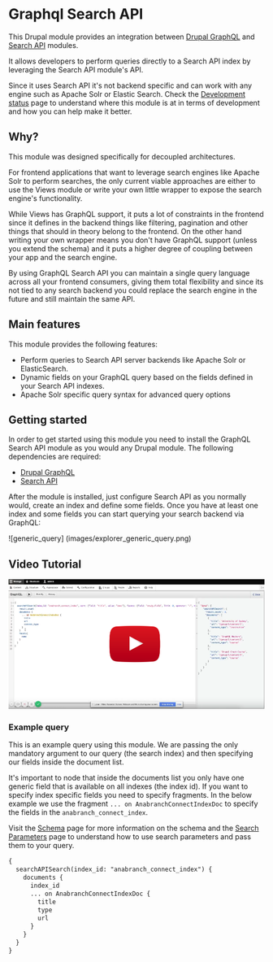 # Graphql Search API

This Drupal module provides an integration between [Drupal GraphQL](https://github.com/drupal-graphql/graphql) and 
[Search API](https://www.drupal.org/project/search_api) modules.

It allows developers to perform queries directly to a Search API index by leveraging the Search API module's API.

Since it uses Search API it's not backend specific and can work with any engine such as Apache Solr or Elastic Search. 
Check the [Development status](development-status.md) page to understand where this module is at in terms of development 
and how you can help make it better.

## Why? 

This module was designed specifically for decoupled architectures.

For frontend applications that want to leverage search engines like Apache Solr to perform searches, the only current 
viable approaches are either to use the Views module or write your own little wrapper to expose the search engine's 
functionality.

While Views has GraphQL support, it puts a lot of constraints in the frontend since it defines in the backend things like 
filtering, pagination and other things that should in theory belong to the frontend. On the other hand writing your own 
wrapper means you don't have GraphQL support (unless you extend the schema) and it puts a higher degree of coupling 
between your app and the search engine.

By using GraphQL Search API you can maintain a single query language across all your frontend consumers, giving them 
total flexibility and since its not tied to any search backend you could replace the search engine in the future and 
still maintain the same API.

## Main features

This module provides the following features:

* Perform queries to Search API server backends like Apache Solr or ElasticSearch.
* Dynamic fields on your GraphQL query based on the fields defined in your Search API indexes.
* Apache Solr specific query syntax for advanced query options

## Getting started

In order to get started using this module you need to install the GraphQL Search API module as you would any Drupal 
module. The following dependencies are required:

* [Drupal GraphQL](https://github.com/drupal-graphql/graphql)
* [Search API](https://www.drupal.org/project/search_api)

After the module is installed, just configure Search API as you normally would, create an index and define some fields.
Once you have at least one index and some fields you can start querying your search backend via GraphQL:

![generic_query] (images/explorer_generic_query.png)

## Video Tutorial
[![Video tutorial](images/video_tutorial.png)](http://www.youtube.com/watch?v=FbCkWaOuDB8)


### Example query

This is an example query using this module. We are passing the only mandatory argument to our query (the search index) 
and then specifying our fields inside the document list.

It's important to node that inside the documents list you only have one generic field that is available on all indexes 
(the index id). If you want to specify index specific fields you need to specify fragments. In the below example we use 
the fragment `... on AnabranchConnectIndexDoc` to specify the fields in the `anabranch_connect_index`.

Visit the [Schema](schema.md) page for more information on the schema and the [Search Parameters](search-parameters.md) 
page to understand how to use search parameters and pass them to your query.

```
{
  searchAPISearch(index_id: "anabranch_connect_index") {
    documents {
      index_id
      ... on AnabranchConnectIndexDoc {
        title
        type
        url
      }
    }
  }
}
```
